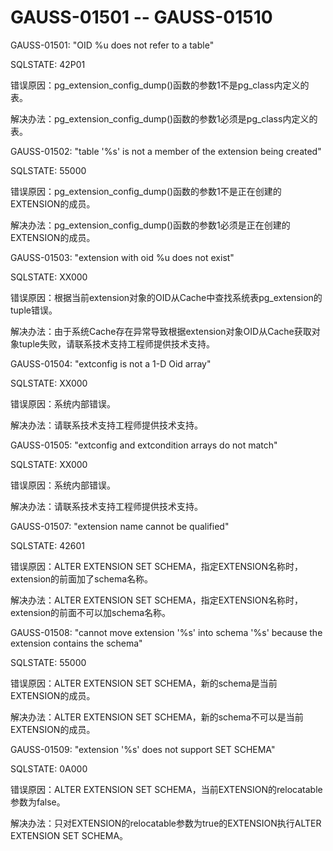 # GAUSS-01501 -- GAUSS-01510<a name="ZH-CN_TOPIC_0302073127"></a>

GAUSS-01501: "OID %u does not refer to a table"

SQLSTATE: 42P01

错误原因：pg\_extension\_config\_dump\(\)函数的参数1不是pg\_class内定义的表。

解决办法：pg\_extension\_config\_dump\(\)函数的参数1必须是pg\_class内定义的表。

GAUSS-01502: "table '%s' is not a member of the extension being created"

SQLSTATE: 55000

错误原因：pg\_extension\_config\_dump\(\)函数的参数1不是正在创建的EXTENSION的成员。

解决办法：pg\_extension\_config\_dump\(\)函数的参数1必须是正在创建的EXTENSION的成员。

GAUSS-01503: "extension with oid %u does not exist"

SQLSTATE: XX000

错误原因：根据当前extension对象的OID从Cache中查找系统表pg\_extension的tuple错误。

解决办法：由于系统Cache存在异常导致根据extension对象OID从Cache获取对象tuple失败，请联系技术支持工程师提供技术支持。

GAUSS-01504: "extconfig is not a 1-D Oid array"

SQLSTATE: XX000

错误原因：系统内部错误。

解决办法：请联系技术支持工程师提供技术支持。

GAUSS-01505: "extconfig and extcondition arrays do not match"

SQLSTATE: XX000

错误原因：系统内部错误。

解决办法：请联系技术支持工程师提供技术支持。

GAUSS-01507: "extension name cannot be qualified"

SQLSTATE: 42601

错误原因：ALTER EXTENSION SET SCHEMA，指定EXTENSION名称时，extension的前面加了schema名称。

解决办法：ALTER EXTENSION SET SCHEMA，指定EXTENSION名称时，extension的前面不可以加schema名称。

GAUSS-01508: "cannot move extension '%s' into schema '%s' because the extension contains the schema"

SQLSTATE: 55000

错误原因：ALTER EXTENSION SET SCHEMA，新的schema是当前EXTENSION的成员。

解决办法：ALTER EXTENSION SET SCHEMA，新的schema不可以是当前EXTENSION的成员。

GAUSS-01509: "extension '%s' does not support SET SCHEMA"

SQLSTATE: 0A000

错误原因：ALTER EXTENSION SET SCHEMA，当前EXTENSION的relocatable参数为false。

解决办法：只对EXTENSION的relocatable参数为true的EXTENSION执行ALTER EXTENSION SET SCHEMA。
